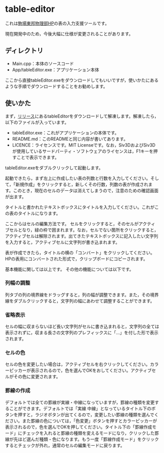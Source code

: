 # table-editor
これは[駒場東邦物理部HP](https://github.com/ktpcmember/ktpcmember.github.io)の表の入力支援ツールです。

現在開発中のため，今後大幅に仕様が変更されることがあります。
## ディレクトリ
- Main.cpp：本体のソースコード
- App/tableEditor.exe：アプリケーション本体

ここから直接tableEditor.exeをダウンロードしてもいいですが，使いかたにあるような手順でダウンロードすることをお勧めします。
## 使いかた
まず，[リリース](https://github.com/tkukt/table-editor/releases/)にあるtableEditorをダウンロードして解凍します。解凍したら，以下のファイルが入っています。
- tableEditor.exe：これがアプリケーションの本体です。
- README.md：このREADMEと同じ内容が書いてあります。
- LICENCE：ライセンスです。MIT Licenseです。なお，Siv3DおよびSiv3Dが使用しているサードパーティ・ソフトウェアのライセンスは，F1キーを押すことで表示できます。

tableEditor.exeをダブルクリックして起動します。

起動できたら，まず左上に作成したい表の列数と行数を入力してください。そして，「新規作成」をクリックすると，新しくその行数，列数の表が作成されます。このとき，現在のセルのデータは消えてしまうので，注意のための確認画面が出ます。

タイトルと書かれたテキストボックスにタイトルを入力してください。これがこの表のタイトルになります。

ここからはセルの編集方法です。
セルをクリックすると，そのセルがアクティブセルとなり，緑の枠で囲まれます。なお，セルでない箇所をクリックすると，アクティブセルは解除されます。出てきたテキストボックスに記入したい文字列を入力すると，アクティブセルに文字列が書き込まれます。

表が作成できたら，タイトルの横の「コンバート」をクリックしてください。HPの表用にコンバートされた形式で，クリップボードにコピーされます。

基本機能に関しては以上です。
その他の機能については以下です。

### 列幅の調整
列タブの列の境界線をドラッグすると，列の幅が調整できます。また，その境界線をダブルクリックすると，文字列の幅にあわせて調整することができます。

### 省略表示
セルの幅に収まらないほど長い文字列がセルに書き込まれると，文字列の全ては表示されずに，収まる長さの文字列のプレフィックスに「...」を付した形で表示されます。

### セルの色
セルの色を変更したい場合は，アクティブセルを右クリックしてください。カラーピッカーが表示されるので，色を選んでOKをおしてください。アクティブセルがその色に変更されます。

### 罫線の作成
デフォルトでは全ての罫線が実線・中線になっていますが，罫線の種類を変更することができます。デフォルトでは「実線 中線」となっているタイトル下のボタンを押すと，ラジオボタンが出てくるので，変更したい罫線の種類を選んでください。また罫線の色については，「色変更」ボタンを押すとカラーピッカーが表示されるので，色を選んでOKを押してください。タイトル下の「罫線作成モード」にチェックを入れると罫線の種類を変えるモードになり，クリックした罫線が先ほど選んだ種類・色になります。もう一度「罫線作成モード」をクリックするとチェックが外れ，通常のセルの編集モードに戻ります。
